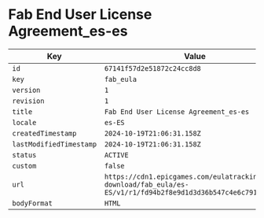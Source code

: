 # Fab End User License Agreement_es-es

| Key | Value |
| --- | ----- |
| `id` | `67141f57d2e51872c24cc8d8` |
| `key` | `fab_eula` |
| `version` | `1` |
| `revision` | `1` |
| `title` | `Fab End User License Agreement_es-es` |
| `locale` | `es-ES` |
| `createdTimestamp` | `2024-10-19T21:06:31.158Z` |
| `lastModifiedTimestamp` | `2024-10-19T21:06:31.158Z` |
| `status` | `ACTIVE` |
| `custom` | `false` |
| `url` | `https://cdn1.epicgames.com/eulatracking-download/fab_eula/es-ES/v1/r1/fd94b2f8e9d1d3d36b547c4e6c79118e.pdf` |
| `bodyFormat` | `HTML` |
